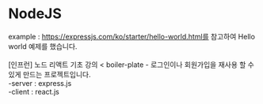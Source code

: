 # NodeJS
example : https://expressjs.com/ko/starter/hello-world.html를 참고하여 Hello world 예제를 했습니다.
<br><br>
[인프런] 노드 리액트 기초 강의
<
boiler-plate - 로그인이나 회원가입을 재사용 할 수 있게 만드는 프로젝트입니다.
<br>
  -server : express.js
 <br>
  -client : react.js
